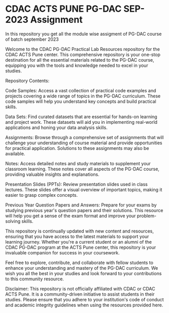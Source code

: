 # CDAC ACTS PUNE PG-DAC SEP-2023 Assignment

In this repository you get all the module wise assigment of PG-DAC course of batch september 2023

Welcome to the CDAC PG-DAC Practical Lab Resources repository for the CDAC ACTS Pune center. This comprehensive repository is your one-stop destination for all the essential materials related to the PG-DAC course, equipping you with the tools and knowledge needed to excel in your studies.

Repository Contents:

Code Samples: Access a vast collection of practical code examples and projects covering a wide range of topics in the PG-DAC curriculum. These code samples will help you understand key concepts and build practical skills.

Data Sets: Find curated datasets that are essential for hands-on learning and project work. These datasets will aid you in implementing real-world applications and honing your data analysis skills.

Assignments: Browse through a comprehensive set of assignments that will challenge your understanding of course material and provide opportunities for practical application. Solutions to these assignments may also be available.

Notes: Access detailed notes and study materials to supplement your classroom learning. These notes cover all aspects of the PG-DAC course, providing valuable insights and explanations.

Presentation Slides (PPTs): Review presentation slides used in class lectures. These slides offer a visual overview of important topics, making it easier to grasp complex concepts.

Previous Year Question Papers and Answers: Prepare for your exams by studying previous year's question papers and their solutions. This resource will help you get a sense of the exam format and improve your problem-solving skills.

This repository is continually updated with new content and resources, ensuring that you have access to the latest materials to support your learning journey. Whether you're a current student or an alumni of the CDAC PG-DAC program at the ACTS Pune center, this repository is your invaluable companion for success in your coursework.

Feel free to explore, contribute, and collaborate with fellow students to enhance your understanding and mastery of the PG-DAC curriculum. We wish you all the best in your studies and look forward to your contributions to this community resource.

Disclaimer: This repository is not officially affiliated with CDAC or CDAC ACTS Pune. It is a community-driven initiative to assist students in their studies. Please ensure that you adhere to your institution's code of conduct and academic integrity guidelines when using the resources provided here.
